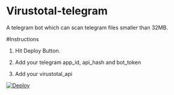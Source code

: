 # Virustotal-telegram
A telegram bot which can scan telegram files smaller than 32MB.

#Instructions

  1. Hit Deploy Button.
  
  2. Add your telegram app_id, api_hash and bot_token
  
  3. Add your virustotal_api

[![Deploy](https://www.herokucdn.com/deploy/button.svg)](https://heroku.com/deploy?template=https://github.com/uaudith/Virustotal-telegram)